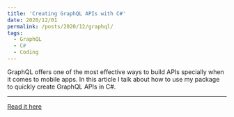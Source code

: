 ```yaml
---
title: 'Creating GraphQL APIs with C#'
date: 2020/12/01
permalink: /posts/2020/12/graphql/
tags:
  - GraphQL
  - C#
  - Coding
---
```


GraphQL offers one of the most effective ways to build APIs specially when it comes to mobile apps. In this article I talk about how to use my package to quickly create GraphQL APIs in C#.

---

[Read it here](https://thelmi.medium.com/creating-graphql-api-with-c-4d6d9723464d)